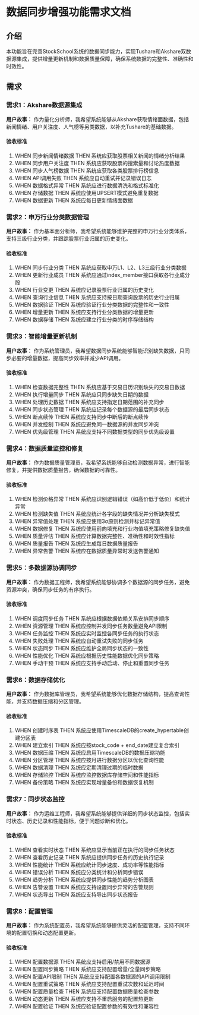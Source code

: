 # 数据同步增强功能需求文档

## 介绍

本功能旨在完善StockSchool系统的数据同步能力，实现Tushare和Akshare双数据源集成，提供增量更新机制和数据质量保障，确保系统数据的完整性、准确性和时效性。

## 需求

### 需求1：Akshare数据源集成

**用户故事：** 作为量化分析师，我希望系统能够从Akshare获取情绪面数据，包括新闻情绪、用户关注度、人气榜等另类数据，以补充Tushare的基础数据。

#### 验收标准
1. WHEN 同步新闻情绪数据 THEN 系统应获取股票相关新闻的情绪分析结果
2. WHEN 同步用户关注度 THEN 系统应获取股票的搜索量和讨论热度数据
3. WHEN 同步人气榜数据 THEN 系统应获取各类股票排行榜信息
4. WHEN API调用失败 THEN 系统应自动重试并记录错误日志
5. WHEN 数据格式异常 THEN 系统应进行数据清洗和格式标准化
6. WHEN 存储数据 THEN 系统应使用UPSERT模式避免重复数据
7. WHEN 数据更新 THEN 系统应每日更新情绪面数据

### 需求2：申万行业分类数据管理

**用户故事：** 作为基本面分析师，我希望系统能够维护完整的申万行业分类体系，支持三级行业分类，并跟踪股票行业归属的历史变化。

#### 验收标准
1. WHEN 同步行业分类 THEN 系统应获取申万L1、L2、L3三级行业分类数据
2. WHEN 更新行业成员 THEN 系统应通过index_member接口获取各行业成分股
3. WHEN 行业变更 THEN 系统应记录股票行业归属的历史变化
4. WHEN 查询行业信息 THEN 系统应支持按日期查询股票的历史行业归属
5. WHEN 数据验证 THEN 系统应验证行业分类数据的完整性和一致性
6. WHEN 增量更新 THEN 系统应支持行业分类数据的增量更新
7. WHEN 数据存储 THEN 系统应建立行业分类的时序存储结构

### 需求3：智能增量更新机制

**用户故事：** 作为系统管理员，我希望数据同步系统能够智能识别缺失数据，只同步必要的增量数据，提高同步效率并减少API调用。

#### 验收标准
1. WHEN 检查数据完整性 THEN 系统应基于交易日历识别缺失的交易日数据
2. WHEN 执行增量同步 THEN 系统应只同步缺失日期的数据
3. WHEN 处理历史数据 THEN 系统应支持指定日期范围的补充同步
4. WHEN 同步状态管理 THEN 系统应记录每个数据源的最后同步状态
5. WHEN 断点续传 THEN 系统应支持同步中断后的断点续传
6. WHEN 并发控制 THEN 系统应避免同一数据源的并发同步冲突
7. WHEN 优先级管理 THEN 系统应支持不同数据类型的同步优先级设置

### 需求4：数据质量监控和修复

**用户故事：** 作为数据质量管理员，我希望系统能够自动检测数据异常，进行智能修复，并提供数据质量报告，确保数据的可靠性。

#### 验收标准
1. WHEN 检测价格异常 THEN 系统应识别逻辑错误（如高价低于低价）和统计异常
2. WHEN 检测缺失值 THEN 系统应统计各字段的缺失情况并分析缺失模式
3. WHEN 异常值处理 THEN 系统应使用3σ原则检测并标记异常值
4. WHEN 数据修复 THEN 系统应使用前向填充和行业均值填充策略修复缺失值
5. WHEN 质量评估 THEN 系统应计算数据完整性、准确性和时效性指标
6. WHEN 质量报告 THEN 系统应生成每日数据质量报告
7. WHEN 异常告警 THEN 系统应在数据质量异常时发送告警通知

### 需求5：多数据源协调同步

**用户故事：** 作为数据工程师，我希望系统能够协调多个数据源的同步任务，避免资源冲突，确保同步任务的有序执行。

#### 验收标准
1. WHEN 调度同步任务 THEN 系统应根据数据依赖关系安排同步顺序
2. WHEN 资源管理 THEN 系统应控制并发同步任务数量避免API限制
3. WHEN 任务监控 THEN 系统应实时监控各同步任务的执行状态
4. WHEN 失败处理 THEN 系统应自动重试失败的同步任务
5. WHEN 状态同步 THEN 系统应维护全局同步状态的一致性
6. WHEN 性能优化 THEN 系统应根据历史性能数据优化同步策略
7. WHEN 手动干预 THEN 系统应支持手动启动、停止和重置同步任务

### 需求6：数据存储优化

**用户故事：** 作为数据库管理员，我希望系统能够优化数据存储结构，提高查询性能，并支持数据压缩和分区管理。

#### 验收标准
1. WHEN 创建时序表 THEN 系统应使用TimescaleDB的create_hypertable创建分区表
2. WHEN 建立索引 THEN 系统应按stock_code + end_date建立复合索引
3. WHEN 数据压缩 THEN 系统应启用TimescaleDB的数据压缩功能
4. WHEN 分区管理 THEN 系统应按月进行数据分区以优化查询性能
5. WHEN 数据清理 THEN 系统应定期清理过期的临时数据
6. WHEN 存储监控 THEN 系统应监控数据库存储空间和性能指标
7. WHEN 备份策略 THEN 系统应实现增量备份和数据恢复机制

### 需求7：同步状态监控

**用户故事：** 作为运维工程师，我希望系统能够提供详细的同步状态监控，包括实时状态、历史记录和性能指标，便于问题诊断和优化。

#### 验收标准
1. WHEN 查看实时状态 THEN 系统应显示当前正在执行的同步任务状态
2. WHEN 查看历史记录 THEN 系统应提供同步任务的历史执行记录
3. WHEN 性能统计 THEN 系统应统计同步速度、成功率等性能指标
4. WHEN 错误分析 THEN 系统应分类统计和分析同步错误
5. WHEN 趋势分析 THEN 系统应提供同步性能的趋势分析图表
6. WHEN 告警设置 THEN 系统应支持设置同步异常的告警规则
7. WHEN 状态导出 THEN 系统应支持导出同步状态报告

### 需求8：配置管理

**用户故事：** 作为系统配置员，我希望系统能够提供灵活的配置管理，支持不同环境的配置切换和动态配置更新。

#### 验收标准
1. WHEN 配置数据源 THEN 系统应支持启用/禁用不同数据源
2. WHEN 配置同步策略 THEN 系统应支持配置增量/全量同步策略
3. WHEN 配置API限制 THEN 系统应支持配置各数据源的API调用限制
4. WHEN 配置重试策略 THEN 系统应支持配置重试次数和延迟时间
5. WHEN 配置质量检查 THEN 系统应支持配置数据质量检查参数
6. WHEN 动态更新 THEN 系统应支持不重启服务的配置热更新
7. WHEN 配置验证 THEN 系统应验证配置参数的有效性和兼容性